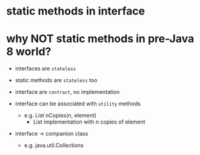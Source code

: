 # static methods in interface

# why NOT static methods in pre-Java 8 world?

- interfaces are `stateless`
- static methods are `stateless` too

- interface are `contract`, no implementation

- interface can be associated with `utility` methods

  - e.g. List nCopies(n, element)
    - List implementation with n copies of element

- interface -> companion class
  - e.g. java.util.Collections
